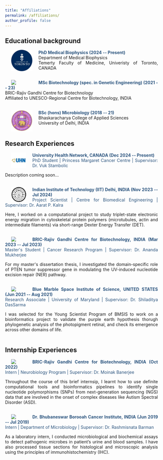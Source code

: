 ```yaml
---
title: "Affiliations"
permalink: /affiliations/
author_profile: false
---
```

<style> body {text-align: justify} </style> <!-- Justify text. -->

## Educational background
<img src="/images/logo-uoft.png"
    width="70"
    hspace="20"
    align="left"> <span style="color:#2B547E">**PhD Medical Biophysics (2024 -- Present)**</span> <br>
    <span> Department of Medical Biophysics </span> <br>
    <span> Temerty Faculty of Medicine, Univeristy of Toronto, CANADA </span> <br> <br>

<img src="/images/logo_rgcb.png"
    width="70"
    hspace="20"
    align="left"> <span style="color:#2B547E">**MSc Biotechnology (spec. in Genetic Engineering) (2021 -- 23)**</span> <br>
    <span> BRIC-Rajiv Gandhi Centre for Biotechnology </span> <br>
    <span> Affiliated to UNESCO-Regional Centre for Biotechnology, INDIA </span> <br> <br>

<img src="/images/logo_du.png"
    width="70"
    hspace="20"
    align="left"> <span style="color:#2B547E">**BSc (hons) Microbiology (2018 -- 21)**</span> <br>
    <span> Bhaskaracharya College of Applied Sciences </span> <br>
    <span> University of Delhi, INDIA </span> <br> <br>

## Research Experiences
<img src="/images/logo_uhn.png"
    width="50"
    hspace="20"
    align="left"> <span style="color:#2B547E">**University Health Network, CANADA (Dec 2024 -- Present)**</span> <br>
    <span style="color:#2B547E"> PhD Student | Princess Margaret Cancer Centre | Supervisor: Dr. Vuk Stambolic </span> <br>

Description coming soon...
<br><br>

<img src="/images/logo-iitd-new.png"
    width="50"
    hspace="20"
    align="left"> <span style="color:#2B547E">**Indian Institute of Technology (IIT) Delhi, INDIA (Nov 2023 -- Jul 2024)**</span> <br>
    <span style="color:#2B547E"> Project Scientist | Centre for Biomedical Engineering | Supervisor: Dr. Aarat P. Kalra </span> <br>

Here, I worked on a computational project to study triplet-state electronic energy migration in cytoskeletal protein polymers (microtubules, actin and intermediate filaments) via short-range Dexter Energy Transfer (DET).
<br><br>

<img src="/images/logo_rgcb.png"
    width="50"
    hspace="20"
    align="left"> <span style="color:#2B547E">**BRIC-Rajiv Gandhi Centre for Biotechnology, INDIA (Mar 2023 -- Jul 2023)**</span> <br> 
    <span style="color:#2B547E"> Master's Student | Cancer Research Program | Supervisor: Dr. Ananda Mukherjee </span> <br>

For my master's dissertation thesis, I investigated the domain-specific role of PTEN tumor suppressor gene in modulating the UV-induced nucleotide excision repair (NER) pathway.
<br><br>

<img src="/images/logo_bmsis.png"
    width="50"
    hspace="20"
    align="left"> <span style="color:#2B547E">**Blue Marble Space Institute of Science, UNITED STATES (Jun 2021 -- Aug 2021)**</span> <br>
    <span style="color:#2B547E"> Research Associate | University of Maryland | Supervisor: Dr. Shiladitya DasSarma </span> <br>

I was selected for the Young Scientist Program of BMSIS to work on a bioinformatics project to validate the purple earth hypothesis thorugh phylogenetic analysis of the photopigment retinal, and check its emergence across other domains of life.
<br><br>

## Internship Experiences

<img src="/images/logo_rgcb.png"
    width="50"
    hspace="20"
    align="left"> <span style="color:#2B547E">**BRIC-Rajiv Gandhi Centre for Biotechnology, INDIA (Oct 2022)**</span> <br>
    <span style="color:#2B547E"> Intern | Neurobiology Program | Supervisor: Dr. Moinak Banerjee </span> <br>

Throughout the course of this brief internsip, I learnt how to use definite computational tools and bioinformatics pipelines to identify single nucleotide polymorphisms (SNPs) from next-generation sequencing (NGS) data that are involved in the onset of complex diseases like Autism Spectral Disorder (ASD).
<br><br>

<img src="/images/logo_bbci.png"
    width="50"
    hspace="20"
    align="left"> <span style="color:#2B547E">**Dr. Bhubaneswar Borooah Cancer Institute, INDIA (Jun 2019 -- Jul 2019)**</span> <br>
    <span style="color:#2B547E"> Intern | Department of Microbiology | Supervisor: Dr. Rashmisnata Barman </span> <br>

As a laboratory intern, I conducted microbiological and biochemical assays to detect pathogenic microbes in patient’s urine and blood samples. I have also processed tissue sections for histological and microscopic analysis using the principles of immunohistochemistry (IHC).
<br>
